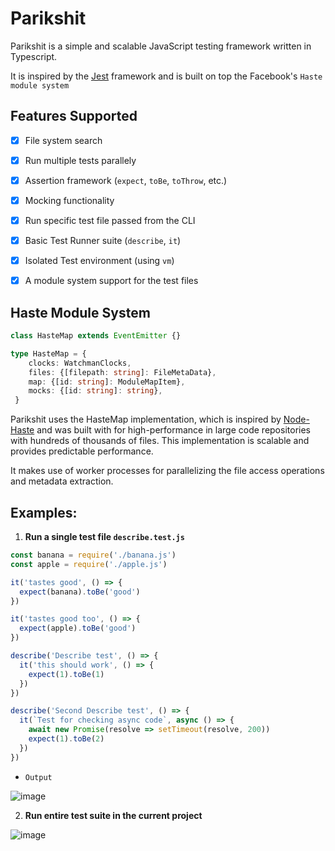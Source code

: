 # Parikshit

Parikshit is a simple and scalable JavaScript testing framework written in Typescript. 

It is inspired by the [Jest](https://jestjs.io/) framework and is built on top the Facebook's `Haste module system` 


## Features Supported
- [x] File system search 
- [x] Run multiple tests parallely
- [x] Assertion framework (`expect`, `toBe`, `toThrow`, etc.)
- [x] Mocking functionality
- [x] Run specific test file passed from the CLI
- [x] Basic Test Runner suite (`describe`, `it`)
- [x] Isolated Test environment (using `vm`)
- [x] A module system support for the test files


## Haste Module System 

```ts
class HasteMap extends EventEmitter {}

type HasteMap = { 
    clocks: WatchmanClocks,
    files: {[filepath: string]: FileMetaData},
    map: {[id: string]: ModuleMapItem},
    mocks: {[id: string]: string},
 }

``` 

Parikshit uses the HasteMap implementation, which is inspired by [Node-Haste](https://github.com/facebook/node-haste) and was built with for high-performance in large code repositories with hundreds of thousands of files. This implementation is scalable and provides predictable performance.

It makes use of worker processes for parallelizing the file access operations and metadata extraction.


## Examples: 

1.  **Run a single test file `describe.test.js`**

```ts
const banana = require('./banana.js')
const apple = require('./apple.js')

it('tastes good', () => {
  expect(banana).toBe('good')
})

it('tastes good too', () => {
  expect(apple).toBe('good')
})

describe('Describe test', () => {
  it('this should work', () => {
    expect(1).toBe(1)
  })
})

describe('Second Describe test', () => {
  it(`Test for checking async code`, async () => {
    await new Promise(resolve => setTimeout(resolve, 200))
    expect(1).toBe(2)
  })
})


```

- `Output`


![image](https://user-images.githubusercontent.com/42679346/187028464-750b0542-632f-47a3-abe1-37a41914a2ec.png)


2. **Run entire test suite in the current project**

![image](https://user-images.githubusercontent.com/42679346/187028549-97ca0a90-8e51-4689-8739-63fa1ae7a876.png)




